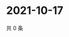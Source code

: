 # 2021-10-17

共 0 条

<!-- BEGIN -->
<!-- 最后更新时间 Sun Oct 17 2021 07:15:01 GMT+0800 (China Standard Time) -->

<!-- END -->
